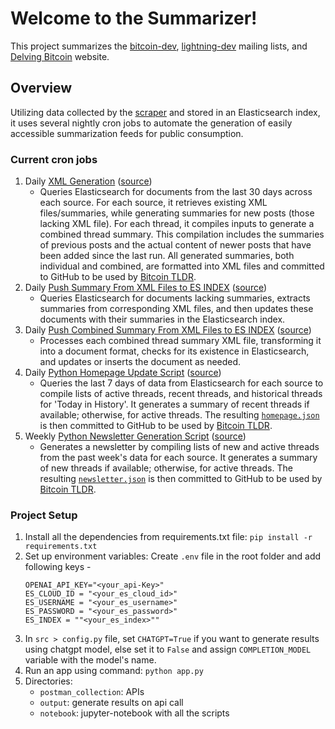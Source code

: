 # Welcome to the Summarizer!

This project summarizes the [bitcoin-dev](https://gnusha.org/pi/bitcoindev), [lightning-dev](https://lists.linuxfoundation.org/pipermail/lightning-dev) mailing lists, and [Delving Bitcoin](https://delvingbitcoin.org/) website.

## Overview

Utilizing data collected by the [scraper](https://github.com/bitcoinsearch/scraper) and stored in an Elasticsearch index, it uses several nightly cron jobs to automate the generation of easily accessible summarization feeds for public consumption.

### Current cron jobs

1. Daily [XML Generation](.github/workflows/xmls_gen_cron_job.yml) ([source](xmls_generator_production.py))
   - Queries Elasticsearch for documents from the last 30 days across each source. For each source, it retrieves existing XML files/summaries, while generating summaries for new posts (those lacking XML file).
   For each thread, it compiles inputs to generate a combined thread summary. This compilation includes the summaries of previous posts and the actual content of newer posts that have been added since the last run. 
   All generated summaries, both individual and combined, are formatted into XML files and committed to GitHub to be used by [Bitcoin TLDR](https://github.com/bitcoinsearch/tldr).
2. Daily [Push Summary From XML Files to ES INDEX](.github/workflows/push_summary_to_elasticsearch_cron_job.yml) ([source](push_summary_to_es.py))
   - Queries Elasticsearch for documents lacking summaries, extracts summaries from corresponding XML files, and then updates these documents with their summaries in the Elasticsearch index.
3. Daily [Push Combined Summary From XML Files to ES INDEX](.github/workflows/push_combined_summary_to_es_cron_job.yml) ([source](push_combined_summary_to_es.py))
   - Processes each combined thread summary XML file, transforming it into a document format, checks for its existence in Elasticsearch, and updates or inserts the document as needed.
4. Daily [Python Homepage Update Script](.github/workflows/homepage_json_gen_cron_job.yml) ([source](generate_homepage_json.py))
   - Queries the last 7 days of data from Elasticsearch for each source to compile lists of active threads, recent threads, and historical threads for 'Today in History'. It generates a summary of recent threads if available; otherwise, for active threads. The resulting [`homepage.json`](static/homepage.json) is then committed to GitHub to be used by [Bitcoin TLDR](https://github.com/bitcoinsearch/tldr).
5. Weekly [Python Newsletter Generation Script](.github/workflows/weekly_newsletter_gen_cron_job.yml) ([source](generate_weekly_newsletter_json.py))
   - Generates a newsletter by compiling lists of new and active threads from the past week's data for each source. It generates a summary of new threads if available; otherwise, for active threads. The resulting [`newsletter.json`](static/newsletters/newsletter.json) is then committed to GitHub to be used by [Bitcoin TLDR](https://github.com/bitcoinsearch/tldr).


### Project Setup
1. Install all the dependencies from requirements.txt file: `pip install -r requirements.txt`
2. Set up environment variables: Create `.env` file in the root folder and add following keys -
    ```
   OPENAI_API_KEY="<your_api-Key>"
   ES_CLOUD_ID = "<your_es_cloud_id>"
   ES_USERNAME = "<your_es_username>"
   ES_PASSWORD = "<your_es_password>"
   ES_INDEX = ""<your_es_index>""
   ```
3. In `src > config.py` file, set `CHATGPT=True` if you want to generate results using chatgpt model, else set it to `False` and assign `COMPLETION_MODEL` variable with the model's name.
4. Run an app using command: `python app.py`
5. Directories: 
   * `postman_collection`: APIs
   * `output`: generate results on api call
   * `notebook`: jupyter-notebook with all the scripts
